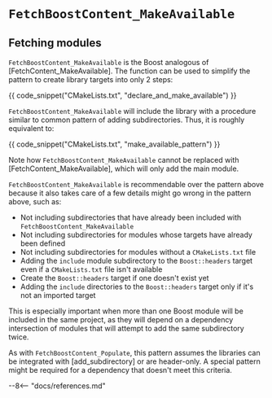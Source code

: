 # `FetchBoostContent_MakeAvailable`

## Fetching modules

`FetchBoostContent_MakeAvailable` is the Boost analogous of [FetchContent_MakeAvailable]. The function can be used to simplify the pattern to create library targets into only 2 steps:

{{ code_snippet("CMakeLists.txt", "declare_and_make_available") }}

`FetchBoostContent_MakeAvailable` will include the library with a procedure similar to common pattern of adding subdirectories. Thus, it is roughly equivalent to:

{{ code_snippet("CMakeLists.txt", "make_available_pattern") }}

Note how `FetchBoostContent_MakeAvailable` cannot be replaced with [FetchContent_MakeAvailable], which will only add the main module. 

`FetchBoostContent_MakeAvailable` is recommendable over the pattern above because it also takes care of a few details might go wrong in the pattern above, such as:

- Not including subdirectories that have already been included with `FetchBoostContent_MakeAvailable` 
- Not including subdirectories for modules whose targets have already been defined
- Not including subdirectories for modules without a `CMakeLists.txt` file
- Adding the `include` module subdirectory to the `Boost::headers` target even if a `CMakeLists.txt` file isn't available
- Create the `Boost::headers` target if one doesn't exist yet
- Adding the `include` directories to the `Boost::headers` target only if it's not an imported target

This is especially important when more than one Boost module will be included in the same project, as they will depend on a dependency intersection of modules that will attempt to add the same subdirectory twice. 

As with `FetchBoostContent_Populate`, this pattern assumes the libraries can be integrated with [add_subdirectory] or are header-only. A special pattern might be required for a dependency that doesn't meet this criteria.

--8<-- "docs/references.md"

